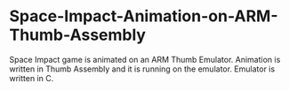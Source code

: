 # Space-Impact-Animation-on-ARM-Thumb-Assembly
Space Impact game is animated on an ARM Thumb Emulator. Animation is written in Thumb Assembly and it is running on the emulator. Emulator is written in C.
